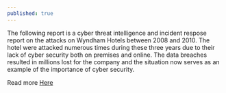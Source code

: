```yaml
---
published: true
---
```

The following report is a cyber threat intelligence and incident respose report on the attacks on Wyndham Hotels between 2008 and 2010. The hotel were attacked numerous times during these three years due to their lack of cyber security both on premises and online. The data breaches resulted in millions lost for the company and the situation now serves as an example of the importance of cyber security. 








Read more [Here](https://drive.google.com/file/d/1AxXVigg7KxfLfIxXzrIxxvlMSnYyPqfd/view?usp=sharing)




